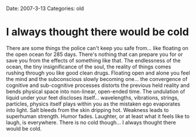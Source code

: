 Date: 2007-3-13
Categories: old

# I always thought there would be cold

There are some things the police can't keep you safe from... like floating on the open ocean for 285 days. There's nothing that can prepare you for or save you from the effects of something like that. The endlessness of the ocean, the tiny insignificance of the soul, the reality of things comes rushing through you like good clean drugs.  Floating open and alone you feel the mind and the subconscious slowly becoming one... the convergence of cognitive and sub-cognitive processes distorts the previous held reality and bends physical space into non-linear, open-ended time. The undulation of liquid under your feet discloses itself... wavelengths, vibrations, strings, particles, physics itself plays within you as the mistaken ego evaporates into light.  Salt bleeds from the skin dripping hot.  Weakness leads to superhuman strength.  Humor fades. Laughter, or at least what it feels like to laugh, is everywhere.  There is no cold though... I always thought there would be cold.

